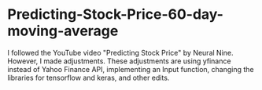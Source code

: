 # Predicting-Stock-Price-60-day-moving-average
I followed the YouTube video "Predicting Stock Price" by Neural Nine. However, I made adjustments. These adjustments are using yfinance instead of Yahoo Finance API, implementing an Input function, changing the libraries for tensorflow and keras, and other edits. 

